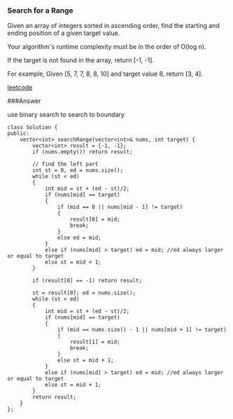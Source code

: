 ### Search for a Range

Given an array of integers sorted in ascending order, find the starting and ending position of a given target value.

Your algorithm's runtime complexity must be in the order of O(log n).

If the target is not found in the array, return [-1, -1].

For example,
Given [5, 7, 7, 8, 8, 10] and target value 8,
return [3, 4].

[leetcode](https://leetcode.com/problems/search-for-a-range/description/)

###Answer

use binary search to search to boundary

	class Solution {
	public:
	    vector<int> searchRange(vector<int>& nums, int target) {
	        vector<int> result = {-1, -1};
	        if (nums.empty()) return result;
	        
	        // find the left part
	        int st = 0, ed = nums.size();
	        while (st < ed)
	        {
	            int mid = st + (ed - st)/2;
	            if (nums[mid] == target)
	            {
	                if (mid == 0 || nums[mid - 1] != target) 
	                {
	                    result[0] = mid;
	                    break;
	                }
	                else ed = mid;
	            }
	            else if (nums[mid] > target) ed = mid; //ed always larger or equal to target
	            else st = mid + 1;
	        }
	        
	        if (result[0] == -1) return result;
	        
	        st = result[0]; ed = nums.size();
	        while (st < ed)
	        {
	            int mid = st + (ed - st)/2;
	            if (nums[mid] == target)
	            {
	                if (mid == nums.size() - 1 || nums[mid + 1] != target) 
	                {
	                    result[1] = mid;
	                    break;
	                }
	                else st = mid + 1;
	            }
	            else if (nums[mid] > target) ed = mid; //ed always larger or equal to target
	            else st = mid + 1;
	        }
	        return result;
	    }
	};